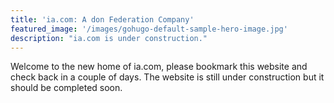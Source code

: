 ```yaml
---
title: 'ia.com: A don Federation Company'
featured_image: '/images/gohugo-default-sample-hero-image.jpg'
description: "ia.com is under construction."
---
```


Welcome to the new home of ia.com, please bookmark this website and check back in a couple of days. The website is still under construction but it should be completed soon.
